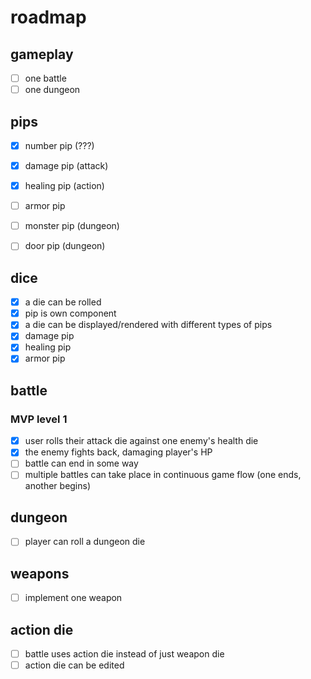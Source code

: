 # roadmap

## gameplay
- [ ] one battle
- [ ] one dungeon

## pips
- [x] number pip (???)
- [x] damage pip (attack)
- [x] healing pip (action)
- [ ] armor pip
- [ ] monster pip (dungeon)
- [ ] door pip (dungeon)


## dice
- [x] a die can be rolled
- [x] pip is own component
- [x] a die can be displayed/rendered with different types of pips
- [x] damage pip
- [x] healing pip
- [x] armor pip

## battle
### MVP level 1
- [x] user rolls their attack die against one enemy's health die
- [x] the enemy fights back, damaging player's HP
- [ ] battle can end in some way
- [ ] multiple battles can take place in continuous game flow (one ends, another begins)

## dungeon
- [ ] player can roll a dungeon die

## weapons
- [ ] implement one weapon

## action die
- [ ] battle uses action die instead of just weapon die
- [ ] action die can be edited